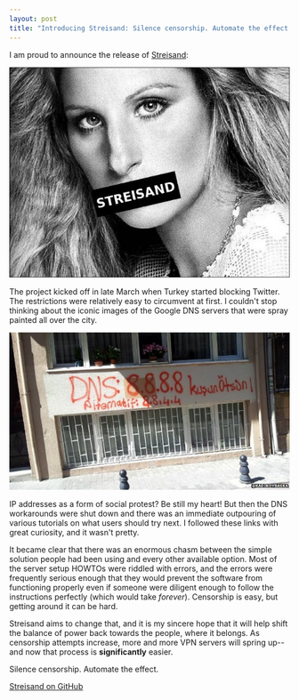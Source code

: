 ```yaml
---
layout: post
title: "Introducing Streisand: Silence censorship. Automate the effect."
---
```

I am proud to announce the release of [Streisand](https://github.com/jlund/streisand):

[![Streisand logo](/assets/2014-07-24-introducing-streisand/streisand.jpg "Silence censorship. Automate the effect.")](https://github.com/jlund/streisand)

The project kicked off in late March when Turkey started blocking Twitter. The restrictions were relatively easy to circumvent at first. I couldn't stop thinking about the iconic images of the Google DNS servers that were spray painted all over the city.

![DNS graffiti](/assets/2014-07-24-introducing-streisand/dns-graffiti.jpg)

IP addresses as a form of social protest? Be still my heart! But then the DNS workarounds were shut down and there was an immediate outpouring of various tutorials on what users should try next. I followed these links with great curiosity, and it wasn't pretty.

It became clear that there was an enormous chasm between the simple solution people had been using and every other available option. Most of the server setup HOWTOs were riddled with errors, and the errors were frequently serious enough that they would prevent the software from functioning properly even if someone were diligent enough to follow the instructions perfectly (which would take *forever*). Censorship is easy, but getting around it can be hard.

Streisand aims to change that, and it is my sincere hope that it will help shift the balance of power back towards the people, where it belongs. As censorship attempts increase, more and more VPN servers will spring up--and now that process is **significantly** easier.

Silence censorship. Automate the effect.

[Streisand on GitHub](https://github.com/jlund/streisand)
